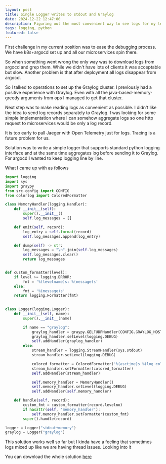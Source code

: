 ```yaml
---
layout: post
title: Single Logger writes to stdout and Graylog
date: 2024-12-22 12:47:00
description: Figuring out the most convenient way to see logs for my team
tags: logging, python
featured: false
---
```


First challenge in my current position was to ease the debugging process. We have k8s+argocd set up and all our microservices spin there.

So when something went wrong the only way was to download logs from argocd and grep them. While we didn't have lots of clients it was acceptable but slow. Another problem is that after deployment all logs disappear from argocd.

So I talked to operations to set up the Graylog cluster. I previously had a positive experience with Graylog. Even with all the java-based-memory-greedy arguments from ops I managed to get that cluster.

Next step was to make reading logs as convenient as possible. I didn't like the idea to send log records separately to Graylog. I was looking for some simple implementation where I can somehow aggregate logs so one http request to microservices would be only a log record.

It is too early to pull Jaeger with Open Telemetry just for logs. Tracing is a future problem for us.

Solution was to write a simple logger that supports standard python logging interface and at the same time aggregates log before sending it to Graylog. For argocd I wanted to keep logging line by line.

What I came up with as follows


```python
import logging
import sys
import graypy
from src.config import CONFIG
from colorlog import ColoredFormatter

class MemoryHandler(logging.Handler):
    def __init__(self):
        super().__init__()
        self.log_messages = []

    def emit(self, record):
        log_entry = self.format(record)
        self.log_messages.append(log_entry)

    def dump(self) -> str:
        log_messages = "\n".join(self.log_messages)
        self.log_messages.clear()
        return log_messages


def custom_formatter(level):
    if level >= logging.ERROR:
        fmt = '%(levelname)s: %(message)s'
    else:
        fmt = '%(message)s'
    return logging.Formatter(fmt)

  
class Logger(logging.Logger):
    def __init__(self, name):
        super().__init__(name)

        if name == "graylog":
            graylog_handler = graypy.GELFUDPHandler(CONFIG.GRAYLOG_HOST, CONFIG.GRAYLOG_PORT)
            graylog_handler.setLevel(logging.DEBUG)
            self.addHandler(graylog_handler)
        else:
            stream_handler = logging.StreamHandler(sys.stdout)
            stream_handler.setLevel(logging.DEBUG)

            colored_formatter = ColoredFormatter('%(asctime)s %(log_color)s%(levelname)s: %(message)s')
            stream_handler.setFormatter(colored_formatter)
            self.addHandler(stream_handler)

            self.memory_handler = MemoryHandler()
            self.memory_handler.setLevel(logging.DEBUG)
            self.addHandler(self.memory_handler)

    def handle(self, record):
        custom_fmt = custom_formatter(record.levelno)
        if hasattr(self, 'memory_handler'):
            self.memory_handler.setFormatter(custom_fmt)
        super().handle(record)

logger = Logger("stdout+memory")
graylog = Logger("graylog")
```

This solution works well so far but I kinda have a feeling that sometimes logs mixed up like we are having thread issues. Looking into it

You can download the whole solution [here](/assets/labs_files/lab_148.zip)


